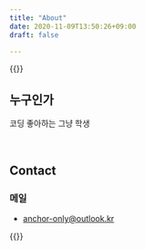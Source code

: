 ```yaml
---
title: "About"
date: 2020-11-09T13:50:26+09:00
draft: false

---
```




{{<typeit>}}

## 누구인가

코딩 좋아하는 그냥 학생

<br>



## Contact

### 메일

- [anchor-only@outlook.kr](mailto:anchor-only@outlook.kr)

{{</typeit>}}